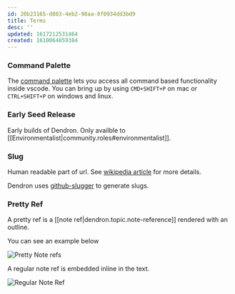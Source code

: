 ```yaml
---
id: 20b23165-d803-4eb2-98aa-0f0934dd3bd9
title: Terms
desc: ''
updated: 1617212531464
created: 1610064859384
---
```


### Command Palette

The [command palette](https://code.visualstudio.com/docs/getstarted/userinterface#_command-palette) lets you access all command based functionality inside vscode. You can bring up by using `CMD+SHIFT+P` on mac or `CTRL+SHIFT+P` on windows and linux.

### Early Seed Release

Early builds of Dendron. Only availble to [[Environmentalist|community.roles#environmentalist]].

### Slug

Human readable part of url. See [wikipedia article](https://en.wikipedia.org/wiki/Clean_URL#Slug) for more details. 

Dendron uses [github-slugger](https://github.com/Flet/github-slugger) to generate slugs.


### Pretty Ref

A pretty ref is a [[note ref|dendron.topic.note-reference]] rendered with an outline.

You can see an example below

![Pretty Note refs](https://foundation-prod-assetspublic53c57cce-8cpvgjldwysl.s3-us-west-2.amazonaws.com/assets/images/topic.note-ref-pretty.jpg)

A regular note ref is embedded inline in the text. 

![Regular Note Ref](https://foundation-prod-assetspublic53c57cce-8cpvgjldwysl.s3-us-west-2.amazonaws.com/assets/images/topic.note-ref-normal.jpg)
